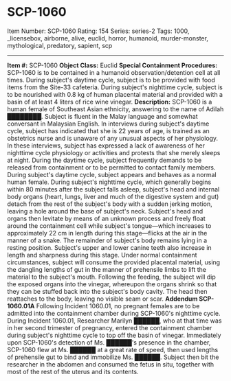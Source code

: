 # SCP-1060
Item Number: SCP-1060
Rating: 154
Series: series-2
Tags: 1000, _licensebox, airborne, alive, euclid, horror, humanoid, murder-monster, mythological, predatory, sapient, scp

---

**Item #:** SCP-1060
**Object Class:** Euclid
**Special Containment Procedures:** SCP-1060 is to be contained in a humanoid observation/detention cell at all times. During subject's daytime cycle, subject is to be provided with food items from the Site-33 cafeteria. During subject's nighttime cycle, subject is to be nourished with 0.8 kg of human placental material and provided with a basin of at least 4 liters of rice wine vinegar.
**Description:** SCP-1060 is a human female of Southeast Asian ethnicity, answering to the name of Adilah ████████. Subject is fluent in the Malay language and somewhat conversant in Malaysian English. In interviews during subject's daytime cycle, subject has indicated that she is 22 years of age, is trained as an obstetrics nurse and is unaware of any unusual aspects of her physiology. In these interviews, subject has expressed a lack of awareness of her nighttime cycle physiology or activities and protests that she merely sleeps at night. During the daytime cycle, subject frequently demands to be released from containment or to be permitted to contact family members.
During subject's daytime cycle, subject appears and behaves as a normal human female. During subject's nighttime cycle, which generally begins within 80 minutes after the subject falls asleep, subject's head and internal body organs (heart, lungs, liver and much of the digestive system and gut) detach from the rest of the subject's body with a sudden jerking motion, leaving a hole around the base of subject's neck. Subject's head and organs then levitate by means of an unknown process and freely float around the containment cell while subject's tongue—which increases to approximately 22 cm in length during this stage—flicks at the air in the manner of a snake. The remainder of subject's body remains lying in a resting position. Subject's upper and lower canine teeth also increase in length and sharpness during this stage. Under normal containment circumstances, subject will consume the provided placental material, using the dangling lengths of gut in the manner of prehensile limbs to lift the material to the subject's mouth. Following the feeding, the subject will dip the exposed organs into the vinegar, whereupon the organs shrink so that they can be stuffed back into the subject's body cavity. The head then reattaches to the body, leaving no visible seam or scar.
**Addendum SCP-1060.01A** Following Incident 1060.01, no pregnant females are to be admitted into the containment chamber during SCP-1060's nighttime cycle. During Incident 1060.01, Researcher Marilyn ██████, who at that time was in her second trimester of pregnancy, entered the containment chamber during subject's nighttime cycle to top off the basin of vinegar. Immediately upon SCP-1060's detection of Ms. ██████'s presence in the chamber, SCP-1060 flew at Ms. ██████ at a great rate of speed, then used lengths of prehensile gut to bind and immobilize Ms. ██████. Subject then bit the researcher in the abdomen and consumed the fetus in situ, together with most of the rest of the uterus and its contents.